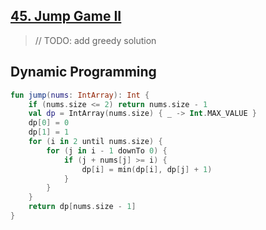 ## [45. Jump Game II](https://leetcode.com/problems/jump-game-ii/)

> // TODO: add greedy solution

## Dynamic Programming
```kotlin
fun jump(nums: IntArray): Int {
    if (nums.size <= 2) return nums.size - 1
    val dp = IntArray(nums.size) { _ -> Int.MAX_VALUE }
    dp[0] = 0
    dp[1] = 1
    for (i in 2 until nums.size) {
        for (j in i - 1 downTo 0) {
            if (j + nums[j] >= i) {
                dp[i] = min(dp[i], dp[j] + 1)
            }
        }
    }        
    return dp[nums.size - 1]
}
```